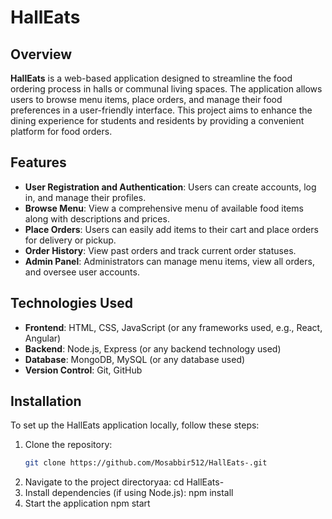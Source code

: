 # HallEats

## Overview
**HallEats** is a web-based application designed to streamline the food ordering process in halls or communal living spaces. The application allows users to browse menu items, place orders, and manage their food preferences in a user-friendly interface. This project aims to enhance the dining experience for students and residents by providing a convenient platform for food orders.

## Features
- **User Registration and Authentication**: Users can create accounts, log in, and manage their profiles.
- **Browse Menu**: View a comprehensive menu of available food items along with descriptions and prices.
- **Place Orders**: Users can easily add items to their cart and place orders for delivery or pickup.
- **Order History**: View past orders and track current order statuses.
- **Admin Panel**: Administrators can manage menu items, view all orders, and oversee user accounts.

## Technologies Used
- **Frontend**: HTML, CSS, JavaScript (or any frameworks used, e.g., React, Angular)
- **Backend**: Node.js, Express (or any backend technology used)
- **Database**: MongoDB, MySQL (or any database used)
- **Version Control**: Git, GitHub

## Installation
To set up the HallEats application locally, follow these steps:

1. Clone the repository:
   ```bash
   git clone https://github.com/Mosabbir512/HallEats-.git
2. Navigate to the project directoryaa:
   cd HallEats-
3. Install dependencies (if using Node.js):
   npm install
4. Start the application
   npm start


